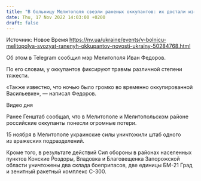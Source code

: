 ```yaml
---
title: "В больницу Мелитополя свезли раненых оккупантов: их достали из-под завалов в селе Михайловка — мэр"
date: Thu, 17 Nov 2022 14:03:00 +0200
draft: false
---
```

Источник: Новое Время https://nv.ua/ukraine/events/v-bolnicu-melitopolya-svozyat-ranenyh-okkupantov-novosti-ukrainy-50284768.html


 Об этом в Telegram сообщил мэр Мелитополя Иван Федоров.

По его словам, у оккупантов фиксируют травмы различной степени тяжести.

«Также известно, что ночью было громко во временно оккупированной Васильевке», — написал Федоров.

 Видео дня   

Ранее Генштаб сообщал, что в Мелитополе и Мелитопольском районе российские оккупанты понесли огромные потери.

15 ноября в Мелитополе украинские силы уничтожили штаб одного из вражеских подразделений.

Кроме того, в результате действий Сил обороны в районах населенных пунктов Конские Роздоры, Владовка и Благовещенка Запорожской области уничтожены два склада боеприпасов, две единицы БМ-21 Град и зенитный ракетный комплекс С-300.

